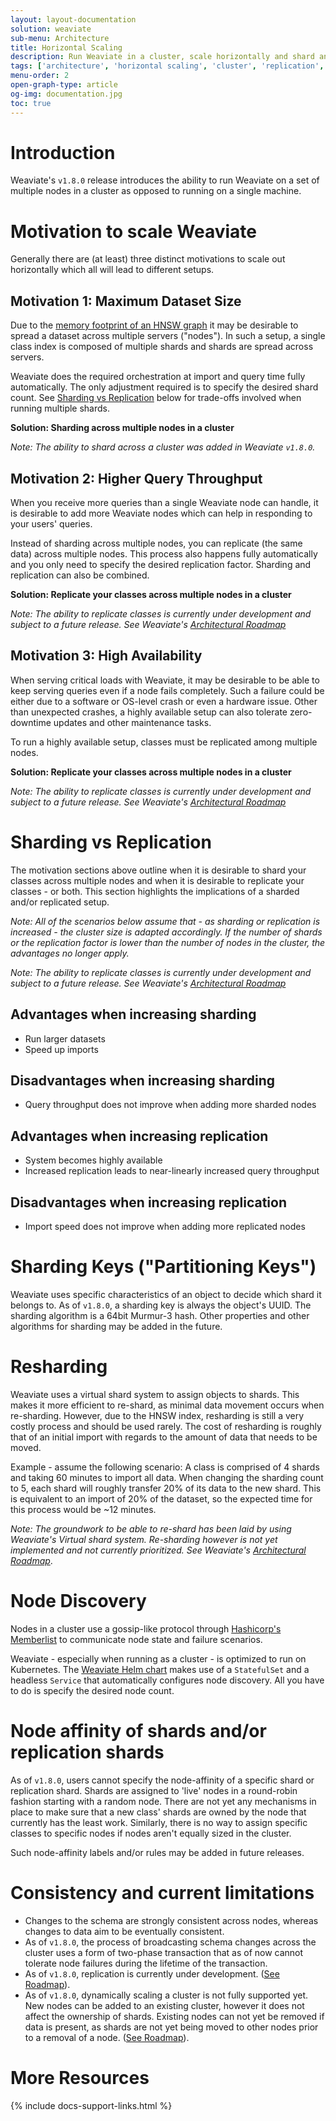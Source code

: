 ```yaml
---
layout: layout-documentation
solution: weaviate
sub-menu: Architecture
title: Horizontal Scaling
description: Run Weaviate in a cluster, scale horizontally and shard and/or replicate your indices.
tags: ['architecture', 'horizontal scaling', 'cluster', 'replication', 'sharding']
menu-order: 2
open-graph-type: article
og-img: documentation.jpg
toc: true
---
```


# Introduction

Weaviate's `v1.8.0` release introduces the ability to run Weaviate on a set of
multiple nodes in a cluster as opposed to running on a single machine.

# Motivation to scale Weaviate

Generally there are (at least) three distinct motivations to scale out
horizontally which all will lead to different setups.

## Motivation 1: Maximum Dataset Size

Due to the [memory footprint of an HNSW
graph](./resources.html#the-role-of-memory) it may be desirable to
spread a dataset across multiple servers ("nodes"). In such a setup, a single
class index is composed of multiple shards and shards are spread across
servers. 

Weaviate does the required orchestration at import and query time fully
automatically. The only adjustment required is to specify the desired shard count.
See [Sharding vs Replication](#sharding-vs-replication) below for trade-offs
involved when running multiple shards.

**Solution: Sharding across multiple nodes in a cluster**

*Note: The ability to shard across a cluster was added in Weaviate `v1.8.0`.*

## Motivation 2: Higher Query Throughput

When you receive more queries than a single Weaviate node can handle, it is
desirable to add more Weaviate nodes which can help in responding to your
users' queries.

Instead of sharding across multiple nodes, you can replicate (the same data)
across multiple nodes. This process also happens fully automatically and you
only need to specify the desired replication factor. Sharding and replication
can also be combined.

**Solution: Replicate your classes across multiple nodes in a cluster**

*Note: The ability to replicate classes is currently under development and
subject to a future release. See Weaviate's [Architectural
Roadmap](../architecture/roadmap.html)*

## Motivation 3: High Availability

When serving critical loads with Weaviate, it may be desirable to be able to
keep serving queries even if a node fails completely. Such a failure could be
either due to a software or OS-level crash or even a hardware issue. Other than
unexpected crashes, a highly available setup can also tolerate zero-downtime
updates and other maintenance tasks.

To run a highly available setup, classes must be replicated among multiple
nodes.

**Solution: Replicate your classes across multiple nodes in a cluster**

*Note: The ability to replicate classes is currently under development and
subject to a future release. See Weaviate's [Architectural
Roadmap](../architecture/roadmap.html)*

# Sharding vs Replication

The motivation sections above outline when it is desirable to shard your
classes across multiple nodes and when it is desirable to replicate your
classes - or both. This section highlights the implications of a sharded and/or
replicated setup.

*Note: All of the scenarios below assume that - as sharding or replication is
increased - the cluster size is adapted accordingly. If the number of shards
or the replication factor is lower than the number of nodes in the cluster, the
advantages no longer apply.*

*Note: The ability to replicate classes is currently under development and
subject to a future release. See Weaviate's [Architectural
Roadmap](../architecture/roadmap.html)*

## Advantages when increasing sharding
* Run larger datasets
* Speed up imports

## Disadvantages when increasing sharding
* Query throughput does not improve when adding more sharded nodes

## Advantages when increasing replication
* System becomes highly available
* Increased replication leads to near-linearly increased query throughput

## Disadvantages when increasing replication
* Import speed does not improve when adding more replicated nodes

# Sharding Keys ("Partitioning Keys")

Weaviate uses specific characteristics of an object to decide which shard it
belongs to. As of `v1.8.0`, a sharding key is always the object's UUID. The
sharding algorithm is a 64bit Murmur-3 hash. Other properties and other
algorithms for sharding may be added in the future.

# Resharding

Weaviate uses a virtual shard system to assign objects to shards. This makes it
more efficient to re-shard, as minimal data movement occurs when re-sharding.
However, due to the HNSW index, resharding is still a very costly process and
should be used rarely. The cost of resharding is roughly that of an
initial import with regards to the amount of data that needs to be moved.

Example - assume the following scenario: A class is comprised of 4 shards and taking
60 minutes to import all data. When changing the sharding count to 5, each shard
will roughly transfer 20% of its data to the new shard. This is equivalent to
an import of 20% of the dataset, so the expected time for this process would be
~12 minutes.

*Note: The groundwork to be able to re-shard has been laid by using Weaviate's
Virtual shard system. Re-sharding however is not yet implemented and not
currently prioritized. See Weaviate's [Architectural
Roadmap](../architecture/roadmap.html)*.

# Node Discovery

Nodes in a cluster use a gossip-like protocol through [Hashicorp's
Memberlist](https://github.com/hashicorp/memberlist) to communicate node state
and failure scenarios.

Weaviate - especially when running as a cluster - is optimized to run on
Kubernetes. The [Weaviate Helm
chart](../getting-started/installation.html#kubernetes-k8s) makes use of a
`StatefulSet` and a headless `Service` that automatically configures node
discovery. All you have to do is specify the desired node count.

# Node affinity of shards and/or replication shards

As of `v1.8.0`, users cannot specify the node-affinity of a specific shard or
replication shard. Shards are assigned to 'live' nodes in a round-robin fashion
starting with a random node. There are not yet any mechanisms in place to make
sure that a new class' shards are owned by the node that currently has the
least work. Similarly, there is no way to assign specific classes to
specific nodes if nodes aren't equally sized in the cluster.

Such node-affinity labels and/or rules may be added in future releases.

# Consistency and current limitations

* Changes to the schema are strongly consistent across nodes, whereas changes to
  data aim to be eventually consistent.
* As of `v1.8.0`, the process of broadcasting schema changes across the cluster
  uses a form of two-phase transaction that as of now cannot tolerate node
  failures during the lifetime of the transaction.
* As of `v1.8.0`, replication is currently under development. ([See
  Roadmap](../architecture/roadmap.html)).
* As of `v1.8.0`, dynamically scaling a cluster is not fully supported yet. New
  nodes can be added to an existing cluster, however it does not affect the
  ownership of shards. Existing nodes can not yet be removed if data is
  present, as shards are not yet being moved to other nodes prior to a removal
  of a node. ([See
  Roadmap](../architecture/roadmap.html)).


# More Resources

{% include docs-support-links.html %}
